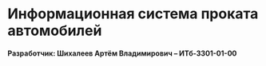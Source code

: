 # Информационная система проката автомобилей

<h4>Разработчик:
  Шихалеев Артём Владимирович – ИТб-3301-01-00</h4>
